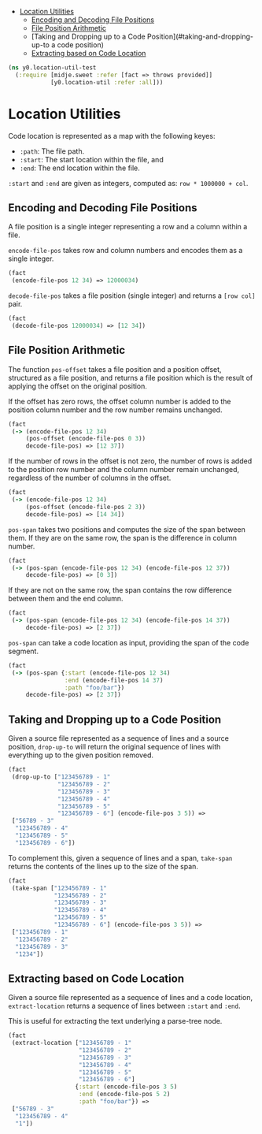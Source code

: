 * [Location Utilities](#location-utilities)
  * [Encoding and Decoding File Positions](#encoding-and-decoding-file-positions)
  * [File Position Arithmetic](#file-position-arithmetic)
  * [Taking and Dropping up to a Code Position](#taking-and-dropping-up-to a code position)
  * [Extracting based on Code Location](#extracting-based-on-code-location)
```clojure
(ns y0.location-util-test
  (:require [midje.sweet :refer [fact => throws provided]]
            [y0.location-util :refer :all]))

```
# Location Utilities

Code location is represented as a map with the following keyes:
* `:path`: The file path.
* `:start`: The start location within the file, and
* `:end`: The end location within the file.

`:start` and `:end` are given as integers, computed as:
`row * 1000000 + col`.

## Encoding and Decoding File Positions

A file position is a single integer representing a row and a column within a
file.

`encode-file-pos` takes row and column numbers and encodes them as a single
integer.
```clojure
(fact
 (encode-file-pos 12 34) => 12000034)

```
`decode-file-pos` takes a file position (single integer) and returns a
`[row col]` pair.
```clojure
(fact
 (decode-file-pos 12000034) => [12 34])

```
## File Position Arithmetic

The function `pos-offset` takes a file position and a position offset,
structured as a file position, and returns a file position which is the
result of applying the offset on the original position.

If the offset has zero rows, the offset column number is added to the
position column number and the row number remains unchanged.
```clojure
(fact
 (-> (encode-file-pos 12 34)
     (pos-offset (encode-file-pos 0 3))
     decode-file-pos) => [12 37])

```
If the number of rows in the offset is not zero, the number of rows is added
to the position row number and the column number remain unchanged, regardless
of the number of columns in the offset.
```clojure
(fact
 (-> (encode-file-pos 12 34)
     (pos-offset (encode-file-pos 2 3))
     decode-file-pos) => [14 34])

```
`pos-span` takes two positions and computes the size of the span between
them. If they are on the same row, the span is the difference in column
number.
```clojure
(fact
 (-> (pos-span (encode-file-pos 12 34) (encode-file-pos 12 37))
     decode-file-pos) => [0 3])

```
If they are not on the same row, the span contains the row difference
between them and the end column.
```clojure
(fact
 (-> (pos-span (encode-file-pos 12 34) (encode-file-pos 14 37))
     decode-file-pos) => [2 37])

```
`pos-span` can take a code location as input, providing the span of the code
segment.
```clojure
(fact
 (-> (pos-span {:start (encode-file-pos 12 34)
                :end (encode-file-pos 14 37)
                :path "foo/bar"})
     decode-file-pos) => [2 37])

```
## Taking and Dropping up to a Code Position

Given a source file represented as a sequence of lines and a source position,
`drop-up-to` will return the original sequence of lines with everything up to
the given position removed.
```clojure
(fact
 (drop-up-to ["123456789 - 1"
              "123456789 - 2"
              "123456789 - 3"
              "123456789 - 4"
              "123456789 - 5"
              "123456789 - 6"] (encode-file-pos 3 5)) =>
 ["56789 - 3"
  "123456789 - 4"
  "123456789 - 5"
  "123456789 - 6"])

```
To complement this, given a sequence of lines and a span, `take-span` returns
the contents of the lines up to the size of the span.
```clojure
(fact
 (take-span ["123456789 - 1"
             "123456789 - 2"
             "123456789 - 3"
             "123456789 - 4"
             "123456789 - 5"
             "123456789 - 6"] (encode-file-pos 3 5)) =>
 ["123456789 - 1"
  "123456789 - 2"
  "123456789 - 3"
  "1234"])

```
## Extracting based on Code Location

Given a source file represented as a sequence of lines and a code location,
`extract-location` returns a sequence of lines between `:start` and `:end`.

This is useful for extracting the text underlying a parse-tree node.
```clojure
(fact
 (extract-location ["123456789 - 1"
                    "123456789 - 2"
                    "123456789 - 3"
                    "123456789 - 4"
                    "123456789 - 5"
                    "123456789 - 6"]
                   {:start (encode-file-pos 3 5)
                    :end (encode-file-pos 5 2)
                    :path "foo/bar"}) =>
 ["56789 - 3"
  "123456789 - 4"
  "1"])
```

